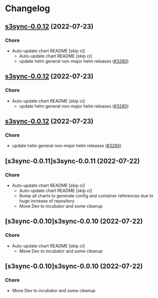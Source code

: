 # Changelog



## [s3sync-0.0.12](https://github.com/truecharts/apps/compare/s3sync-0.0.11...s3sync-0.0.12) (2022-07-23)

### Chore

- Auto-update chart README [skip ci]
  - Auto-update chart README [skip ci]
  - update helm general non-major helm releases ([#3280](https://github.com/truecharts/apps/issues/3280))




## [s3sync-0.0.12](https://github.com/truecharts/apps/compare/s3sync-0.0.11...s3sync-0.0.12) (2022-07-23)

### Chore

- Auto-update chart README [skip ci]
  - update helm general non-major helm releases ([#3280](https://github.com/truecharts/apps/issues/3280))




## [s3sync-0.0.12](https://github.com/truecharts/apps/compare/s3sync-0.0.11...s3sync-0.0.12) (2022-07-23)

### Chore

- update helm general non-major helm releases ([#3280](https://github.com/truecharts/apps/issues/3280))




## [s3sync-0.0.11]s3sync-0.0.11 (2022-07-22)

### Chore

- Auto-update chart README [skip ci]
  - Auto-update chart README [skip ci]
  - Bump all charts to generate config and container references due to huge increase of repository
  - Move Dev to incubator and some cleanup




## [s3sync-0.0.10]s3sync-0.0.10 (2022-07-22)

### Chore

- Auto-update chart README [skip ci]
  - Move Dev to incubator and some cleanup




## [s3sync-0.0.10]s3sync-0.0.10 (2022-07-22)

### Chore

- Move Dev to incubator and some cleanup
